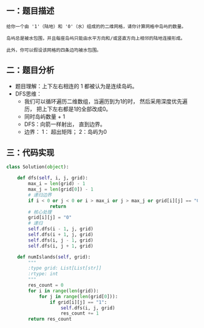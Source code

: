 ## 一：题目描述
```angular2html
给你一个由 '1'（陆地）和 '0'（水）组成的的二维网格，请你计算网格中岛屿的数量。

岛屿总是被水包围，并且每座岛屿只能由水平方向和/或竖直方向上相邻的陆地连接形成。

此外，你可以假设该网格的四条边均被水包围。
```

## 二：题目分析
- 题目理解：上下左右相连的 1 都被认为是连续岛屿。
- DFS思维： 
  - 我们可以循环遍历二维数组，当遍历到为1的时， 然后采用深度优先遍历， 把上下左右都是1的全部改成0。
  - 同时岛屿数量 + 1
  - DFS：向箭一样射出， 直到边界。
  - 边界： 1： 超出矩阵； 2：岛屿为0

## 三：代码实现
```python 
class Solution(object):

    def dfs(self, i, j, grid):
        max_i = len(grid) - 1
        max_j = len(grid[0]) - 1
        # 递归边界
        if i < 0 or j < 0 or i > max_i or j > max_j or grid[i][j] == "0": 
                return 
        # 核心处理
        grid[i][j] = "0"
        # 递归
        self.dfs(i - 1, j, grid)
        self.dfs(i + 1, j, grid)
        self.dfs(i, j - 1, grid)
        self.dfs(i, j + 1, grid)

    def numIslands(self, grid):
        """
        :type grid: List[List[str]]
        :rtype: int
        """ 
        res_count = 0
        for i in range(len(grid)): 
            for j in range(len(grid[0])): 
                if grid[i][j] == "1": 
                    self.dfs(i, j, grid)
                    res_count += 1
        return res_count
```





